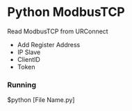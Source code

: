 # Python ModbusTCP
  
  Read ModbusTCP from URConnect 
  
  - Add Register Address
  - IP Slave
  - ClientID
  - Token

### Running

$python [File Name.py] 
